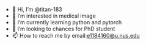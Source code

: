- 👋 Hi, I’m @titan-183
- 👀 I’m interested in medical image
- 🌱 I’m currently learning python and pytorch
- 💞️ I’m looking to chances for PhD student
- 📫 How to reach me by email:e1184160@u.nus.edu

<!---
titan-183/titan-183 is a ✨ special ✨ repository because its `README.md` (this file) appears on your GitHub profile.
You can click the Preview link to take a look at your changes.
--->
